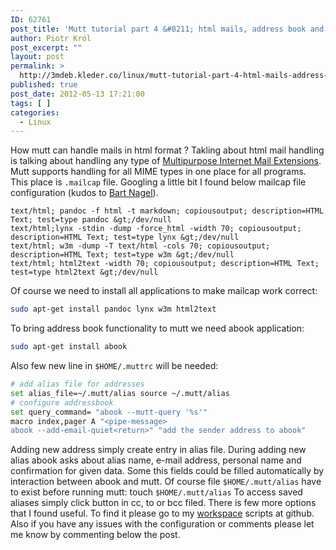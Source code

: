 ```yaml
---
ID: 62761
post_title: 'Mutt tutorial part 4 &#8211; html mails, address book and other useful features'
author: Piotr Król
post_excerpt: ""
layout: post
permalink: >
  http://3mdeb.kleder.co/linux/mutt-tutorial-part-4-html-mails-address-book-and-other-useful-features/
published: true
post_date: 2012-05-13 17:21:00
tags: [ ]
categories:
  - Linux
---
```

How mutt can handle mails in html format ? Takling about html mail handling is 
talking about handling any type of [Multipurpose Internet Mail Extensions](http://en.wikipedia.org/wiki/MIME).
Mutt supports handling for all MIME types in one place for all programs. This
place is `.mailcap` file. Googling a little bit I found below mailcap file
configuration (kudos to [Bart Nagel](http://trembits.blogspot.com/2011/12/viewing-html-in-mutt.html)).
```
text/html; pandoc -f html -t markdown; copiousoutput; description=HTML Text; test=type pandoc &gt;/dev/null
text/html;lynx -stdin -dump -force_html -width 70; copiousoutput; description=HTML Text; test=type lynx &gt;/dev/null
text/html; w3m -dump -T text/html -cols 70; copiousoutput; description=HTML Text; test=type w3m &gt;/dev/null
text/html; html2text -width 70; copiousoutput; description=HTML Text; test=type html2text &gt;/dev/null
```
Of course we need to install all applications to make mailcap work correct:
```bash
sudo apt-get install pandoc lynx w3m html2text
```
To bring address book functionality to mutt we need abook application:
```bash
sudo apt-get install abook
```
Also few new line in `$HOME/.muttrc` will be needed:
```bash
# add alias file for addresses
set alias_file=~/.mutt/alias source ~/.mutt/alias
# configure addressbook
set query_command= "abook --mutt-query '%s'"
macro index,pager A "<pipe-message>
abook --add-email-quiet<return>" "add the sender address to abook"
```
Adding new address simply create entry in alias file. During adding new alias 
abook asks about alias name, e-mail address, personal name and confirmation for 
given data.  Some this fields could be filled automatically by interaction 
between abook and mutt. Of course file `$HOME/.mutt/alias` have to exist before 
running mutt:
touch `$HOME/.mutt/alias` To access saved aliases simply click <Tab> button in 
cc, to or bcc filed.  There is few more options that I found useful. To find it 
please go to my [workspace](https://github.com/pietrushnic/workspace) scripts at 
github. Also if you have any issues with the configuration or comments please 
let me know by commenting below the post.